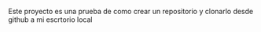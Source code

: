 Este proyecto es una prueba de como crear un repositorio y clonarlo desde github a mi escrtorio local
